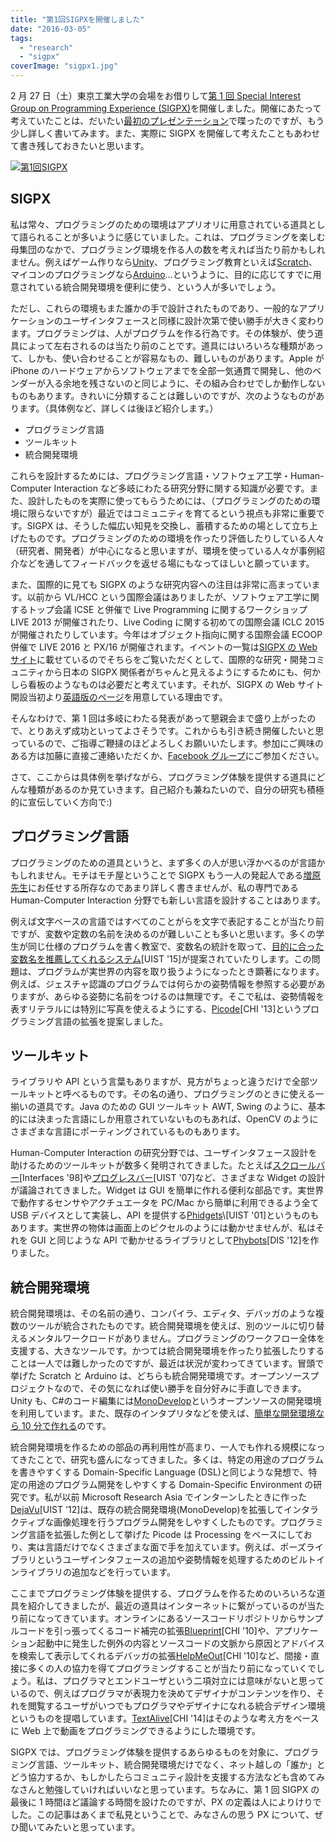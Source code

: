 ```yaml
---
title: "第1回SIGPXを開催しました"
date: "2016-03-05"
tags:
  - "research"
  - "sigpx"
coverImage: "sigpx1.jpg"
---
```


2 月 27 日（土）東京工業大学の会場をお借りして[第 1 回 Special Interest Group on Programming Experience (SIGPX)](http://sigpx.org/1)を開催しました。開催にあたって考えていたことは、だいたい[最初のプレゼンテーション](https://docs.com/junkato/5543/1sigpx-special-interest-group-on-programming)で喋ったのですが、もう少し詳しく書いてみます。また、実際に SIGPX を開催して考えたこともあわせて書き残しておきたいと思います。

[![第1回SIGPX](/images/sigpx1-1024x576.jpg)](https://junkato.jp/ja/blog/wp-content/uploads/2016/03/sigpx1.jpg)

## SIGPX

私は常々、プログラミングのための環境はアプリオリに用意されている道具として語られることが多いように感じていました。これは、プログラミングを楽しむ母集団のなかで、プログラミング環境を作る人の数を考えれば当たり前かもしれません。例えばゲーム作りなら[Unity](http://unity3d.com/jp/)、プログラミング教育といえば[Scratch](https://scratch.mit.edu/)、マイコンのプログラミングなら[Arduino](http://arduino.cc)…というように、目的に応じてすでに用意されている統合開発環境を便利に使う、という人が多いでしょう。

ただし、これらの環境もまた誰かの手で設計されたものであり、一般的なアプリケーションのユーザインタフェースと同様に設計次第で使い勝手が大きく変わります。プログラミングは、人がプログラムを作る行為です。その体験が、使う道具によって左右されるのは当たり前のことです。道具にはいろいろな種類があって、しかも、使い合わせることが容易なもの、難しいものがあります。Apple が iPhone のハードウェアからソフトウェアまでを全部一気通貫で開発し、他のベンダーが入る余地を残さないのと同じように、その組み合わせでしか動作しないものもあります。きれいに分類することは難しいのですが、次のようなものがあります。（具体例など、詳しくは後ほど紹介します。）

- プログラミング言語
- ツールキット
- 統合開発環境

これらを設計するためには、プログラミング言語・ソフトウェア工学・Human-Computer Interaction など多岐にわたる研究分野に関する知識が必要です。また、設計したものを実際に使ってもらうためには、（プログラミングのための環境に限らないですが）最近ではコミュニティを育てるという視点も非常に重要です。SIGPX は、そうした幅広い知見を交換し、蓄積するための場として立ち上げたものです。プログラミングのための環境を作ったり評価したりしている人々（研究者、開発者）が中心になると思いますが、環境を使っている人々が事例紹介などを通してフィードバックを返せる場にもなってほしいと願っています。

また、国際的に見ても SIGPX のような研究内容への注目は非常に高まっています。以前から VL/HCC という国際会議はありましたが、ソフトウェア工学に関するトップ会議 ICSE と併催で Live Programming に関するワークショップ LIVE 2013 が開催されたり、Live Coding に関する初めての国際会議 ICLC 2015 が開催されたりしています。今年はオブジェクト指向に関する国際会議 ECOOP 併催で LIVE 2016 と PX/16 が開催されます。イベントの一覧は[SIGPX の Web サイト](http://sigpx.org/#related-events)に載せているのでそちらをご覧いただくとして、国際的な研究・開発コミュニティから日本の SIGPX 関係者がちゃんと見えるようにするためにも、何かしら看板のようなものは必要だと考えています。それが、SIGPX の Web サイト開設当初より[英語版のページ](http://sigpx.org/en/)を用意している理由です。

そんなわけで、第 1 回は多岐にわたる発表があって懇親会まで盛り上がったので、とりあえず成功といってよさそうです。これからも引き続き開催したいと思っているので、ご指導ご鞭撻のほどよろしくお願いいたします。参加にご興味のある方は加藤に直接ご連絡いただくか、[Facebook グループ](http://facebook.com/groups/sigpx)にご参加ください。

さて、ここからは具体例を挙げながら、プログラミング体験を提供する道具にどんな種類があるのか見ていきます。自己紹介も兼ねたいので、自分の研究も積極的に宣伝していく方向で:)

## プログラミング言語

プログラミングのための道具というと、まず多くの人が思い浮かべるのが言語かもしれません。モチはモチ屋ということで SIGPX もう一人の発起人である[増原先生](http://prg.is.titech.ac.jp/ja/people/masuhara/)にお任せする所存なのであまり詳しく書きませんが、私の専門である Human-Computer Interaction 分野でも新しい言語を設計することはあります。

例えば文字ベースの言語ではすべてのことがらを文字で表記することが当たり前ですが、変数や定数の名前を決めるのが難しいことも多いと思います。多くの学生が同じ仕様のプログラムを書く教室で、変数名の統計を取って、[目的に合った変数名を推薦してくれるシステム](https://groups.csail.mit.edu/uid/other-pubs/uist2015-elg-foobaz.pdf)\[UIST '15\]が提案されていたりします。この問題は、プログラムが実世界の内容を取り扱うようになったとき顕著になります。例えば、ジェスチャ認識のプログラムでは何らかの姿勢情報を参照する必要がありますが、あらゆる姿勢に名前をつけるのは無理です。そこで私は、姿勢情報を表すリテラルには特別に写真を使えるようにする、[Picode](http://junkato.jp/ja/picode/)\[CHI '13\]というプログラミング言語の拡張を提案しました。

## ツールキット

ライブラリや API という言葉もありますが、見方がちょっと違うだけで全部ツールキットと呼べるものです。その名の通り、プログラミングのときに使える一揃いの道具です。Java のための GUI ツールキット AWT, Swing のように、基本的には決まった言語にしか用意されていないものもあれば、OpenCV のようにさまざまな言語にポーティングされているものもあります。

Human-Computer Interaction の研究分野では、ユーザインタフェース設計を助けるためのツールキットが数多く発明されてきました。たとえば[スクロールバー](http://alandix.com/academic/papers/scrollbar/scrollbar2.html)\[Interfaces '98\]や[プログレスバー](http://www.chrisharrison.net/index.php/Research/ProgressBars)\[UIST '07\]など、さまざまな Widget の設計が議論されてきました。Widget は GUI を簡単に作れる便利な部品です。実世界で動作するセンサやアクチュエータを PC/Mac から簡単に利用できるよう全て USB デバイスとして実装し、API を提供する[Phidgets](http://www.phidgets.com/docs/About_Phidgets_Inc.)\[UIST '01\]というものもあります。実世界の物体は画面上のピクセルのようには動かせませんが、私はそれを GUI と同じような API で動かせるライブラリとして[Phybots](http://junkato.jp/ja/phybots/)\[DIS '12\]を作りました。

## 統合開発環境

統合開発環境は、その名前の通り、コンパイラ、エディタ、デバッガのような複数のツールが統合されたものです。統合開発環境を使えば、別のツールに切り替えるメンタルワークロードがありません。プログラミングのワークフロー全体を支援する、大きなツールです。かつては統合開発環境を作ったり拡張したりすることは一人では難しかったのですが、最近は状況が変わってきています。冒頭で挙げた Scratch と Arduino は、どちらも統合開発環境です。オープンソースプロジェクトなので、その気になれば使い勝手を自分好みに手直しできます。Unity も、C#のコード編集には[MonoDevelop](http://www.monodevelop.com/)というオープンソースの開発環境を利用しています。また、既存のインタプリタなどを使えば、[簡単な開発環境なら 10 分で作れる](http://jsdo.it/arcatdmz/ide-in-10min)のです。

統合開発環境を作るための部品の再利用性が高まり、一人でも作れる規模になってきたことで、研究も盛んになってきました。多くは、特定の用途のプログラムを書きやすくする Domain-Specific Language (DSL)と同じような発想で、特定の用途のプログラム開発をしやすくする Domain-Specific Environment の研究です。私が以前 Microsoft Research Asia でインターンしたときに作った[DejaVu](http://junkato.jp/ja/dejavu)\[UIST '12\]は、既存の統合開発環境(MonoDevelop)を拡張してインタラクティブな画像処理を行うプログラム開発をしやすくしたものです。プログラミング言語を拡張した例として挙げた Picode は Processing をベースにしており、実は言語だけでなくさまざまな面で手を加えています。例えば、ポーズライブラリというユーザインタフェースの追加や姿勢情報を処理するためのビルトインライブラリの追加などを行っています。

ここまでプログラミング体験を提供する、プログラムを作るためのいろいろな道具を紹介してきましたが、最近の道具はインターネットに繋がっているのが当たり前になってきています。オンラインにあるソースコードリポジトリからサンプルコードを引っ張ってくるコード補完の拡張[Blueprint](http://joelbrandt.org/publications/brandt_chi2010_example_centric_programming.pdf)\[CHI '10\]や、アプリケーション起動中に発生した例外の内容とソースコードの文脈から原因とアドバイスを検索して表示してくれるデバッガの拡張[HelpMeOut](http://hci.stanford.edu/publications/2010/helpmeout/hartmann-chi10-helpmeout.pdf)\[CHI '10\]など、間接・直接に多くの人の協力を得てプログラミングすることが当たり前になっていくでしょう。私は、プログラマとエンドユーザという二項対立には意味がないと思っているので、例えばプログラマが表現力を決めてデザイナがコンテンツを作り、それを閲覧するユーザがいつでもプログラマやデザイナになれる統合デザイン環境というものを提唱しています。[TextAlive](https://staff.aist.go.jp/jun.kato/TextAlive/)\[CHI '14\]はそのような考え方をベースに Web 上で動画をプログラミングできるようにした環境です。

SIGPX では、プログラミング体験を提供するあらゆるものを対象に、プログラミング言語、ツールキット、統合開発環境だけでなく、ネット越しの「誰か」とどう協力するか、もしかしたらコミュニティ設計を支援する方法なども含めてみなさんと勉強していければいいなと思っています。ちなみに、第 1 回 SIGPX の最後に 1 時間ほど議論する時間を設けたのですが、PX の定義は人によりけりでした。この記事はあくまで私見ということで、みなさんの思う PX について、ぜひ聞いてみたいと思っています。
